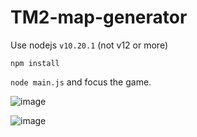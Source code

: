 # TM2-map-generator

Use nodejs `v10.20.1` (not v12 or more)

`npm install`

`node main.js` and focus the game.

![image](https://user-images.githubusercontent.com/2566326/152605191-ff87b1f9-b050-4fa3-99c8-8364cb94b36d.png)

![image](https://user-images.githubusercontent.com/2566326/152605143-7eac615e-d81d-4cc2-9f71-b54f3cafd509.png)

